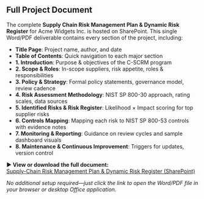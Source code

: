 ## Full Project Document

The complete **Supply Chain Risk Management Plan & Dynamic Risk Register** for Acme Widgets Inc. is hosted on SharePoint. This single Word/PDF deliverable contains every section of the project, including:

- **Title Page**: Project name, author, and date  
- **Table of Contents**: Quick navigation to each major section  
- **1. Introduction**: Purpose & objectives of the C-SCRM program  
- **2. Scope & Roles**: In-scope suppliers, risk appetite, roles & responsibilities  
- **3. Policy & Strategy**: Formal policy statements, governance model, review cadence  
- **4. Risk Assessment Methodology**: NIST SP 800-30 approach, rating scales, data sources  
- **5. Identified Risks & Risk Register**: Likelihood × Impact scoring for top supplier risks  
- **6. Controls Mapping**: Mapping each risk to NIST SP 800-53 controls with evidence notes  
- **7. Monitoring & Reporting**: Guidance on review cycles and sample dashboard visuals  
- **8. Maintenance & Continuous Improvement**: Triggers for updates, version control  

**▶ View or download the full document:**  
[Supply-Chain Risk Management Plan & Dynamic Risk Register (SharePoint)](https://umass-my.sharepoint.com/:w:/g/personal/qkizekai_umass_edu/ERmqKeX7G-RPpzNDSxbUlLQBr3y0bqIGtytcz7W9YPZnYg?e=mJ7FYp)

_No additional setup required—just click the link to open the Word/PDF file in your browser or desktop Office application._  

